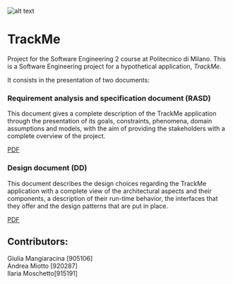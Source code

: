 
![alt text](https://github.com/GiuMangiaracina/MangiaracinaMiottoMoschetto/blob/master/Icon2.png)
# TrackMe 
Project for the Software Engineering 2 course at Politecnico di Milano.
This is a Software Engineering project for a hypothetical application, _TrackMe_.

It consists in the presentation of two documents:

### Requirement analysis and specification document (RASD)
  This document gives a complete description of the TrackMe application through the presentation of its goals, constraints, phenomena, domain assumptions and models, with the aim of providing the stakeholders with a complete overview of the project.
  
  [PDF](https://github.com/GiuMangiaracina/MangiaracinaMiottoMoschetto/blob/master/DeliveryFolder/RASD1.2.pdf)

### Design document (DD)
  This document describes the design choices regarding the TrackMe application with a complete view of the architectural aspects and their components, a description of their run-time behavior, the interfaces that they offer and the design patterns that are put in place.
  
  [PDF](https://github.com/GiuMangiaracina/MangiaracinaMiottoMoschetto/blob/master/DeliveryFolder/DD1.0.pdf)


## Contributors:
Giulia Mangiaracina [905106]    
Andrea Miotto [920287]  
Ilaria Moschetto[915191]

